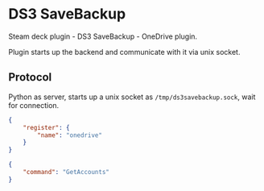 DS3 SaveBackup
======
Steam deck plugin - DS3 SaveBackup - OneDrive plugin.

Plugin starts up the backend and communicate with it via unix socket.


## Protocol
Python as server, starts up a unix socket as `/tmp/ds3savebackup.sock`, wait for connection.

```json
{
    "register": {
        "name": "onedrive"
    }
}
```


```json
{
    "command": "GetAccounts"
}
```
